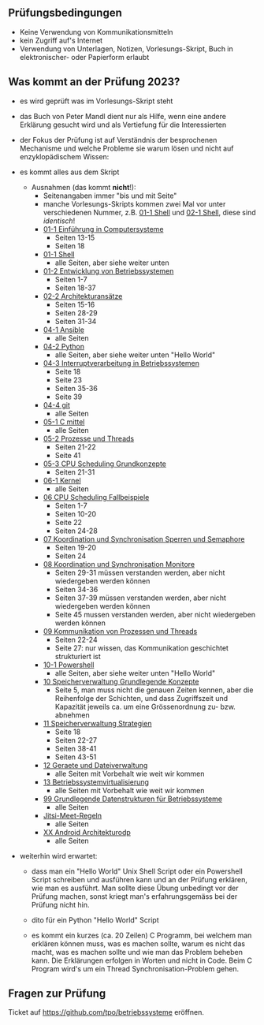 Prüfungsbedingungen
-------------------

* Keine Verwendung von Kommunikationsmitteln
* kein Zugriff auf's Internet
* Verwendung von Unterlagen, Notizen, Vorlesungs-Skript,
  Buch in elektronischer- oder Papierform erlaubt

Was kommt an der Prüfung 2023?
------------------------------

* es wird geprüft was im Vorlesungs-Skript steht

* das Buch von Peter Mandl dient nur als Hilfe, wenn
  eine andere Erklärung gesucht wird und als Vertiefung
  für die Interessierten

* der Fokus der Prüfung ist auf Verständnis der besprochenen
  Mechanisme und welche Probleme sie warum lösen und nicht auf
  enzyklopädischem Wissen:

* es kommt alles aus dem Skript
  * Ausnahmen (das kommt **nicht**!):
    * Seitenangaben immer "bis und mit Seite"
    * manche Vorlesungs-Skripts kommen zwei Mal vor unter
      verschiedenen Nummer, z.B. 
      [01-1 Shell](https://github.com/tpo/betriebssysteme/blob/master/01-1_Shell.md)
      und
      [02-1 Shell](https://github.com/tpo/betriebssysteme/blob/master/02-1_Shell.md),
      diese sind *identisch*!
    * [01-1 Einführung in Computersysteme](https://github.com/tpo/betriebssysteme/blob/master/01-1_Einf%C3%BChrung_in_Computersysteme.odp)
      * Seiten 13-15
      * Seiten 18
    * [01-1 Shell](https://github.com/tpo/betriebssysteme/blob/master/01-1_Shell.md)
      * alle Seiten, aber siehe weiter unten
    * [01-2 Entwicklung von Betriebssystemen](https://github.com/tpo/betriebssysteme/blob/master/01-2_Entwicklung_von_Betriebssystemen.odp)
      * Seiten 1-7
      * Seiten 18-37
    * [02-2 Architekturansätze](https://github.com/tpo/betriebssysteme/blob/master/02-2_Architekturans%C3%A4tze.odp)
      * Seiten 15-16
      * Seiten 28-29
      * Seiten 31-34
    * [04-1 Ansible](https://github.com/tpo/betriebssysteme/blob/master/04-1_Ansible.md)
      * alle Seiten
    * [04-2 Python](https://github.com/tpo/betriebssysteme/blob/master/04-2_Python.rst)
      * alle Seiten, aber siehe weiter unten "Hello World"
    * [04-3 Interruptverarbeitung in Betriebssystemen](https://github.com/tpo/betriebssysteme/blob/master/04-3_Interruptverarbeitung_in_Betriebssystemen.odp)
      * Seite 18
      * Seite 23
      * Seiten 35-36
      * Seite 39
    * [04-4 git](https://github.com/tpo/betriebssysteme/blob/master/04-4_git.rst)
      * alle Seiten
    * [05-1 C mittel](https://github.com/tpo/betriebssysteme/blob/master/05-1_C_mittel.odp)
      * alle Seiten
    * [05-2 Prozesse und Threads](https://github.com/tpo/betriebssysteme/blob/master/05-2_Prozesse_und_Threads.odp)
      * Seiten 21-22
      * Seite 41
    * [05-3 CPU Scheduling Grundkonzepte](https://github.com/tpo/betriebssysteme/blob/master/05-3_CPU_Scheduling_Grundkonzepte.odp)
      * Seiten 21-31
    * [06-1 Kernel](https://github.com/tpo/betriebssysteme/blob/master/06-1_Kernel.md">06-1_Kernel.md)
      * alle Seiten
    * [06 CPU Scheduling Fallbeispiele](https://github.com/tpo/betriebssysteme/blob/master/06_CPU_Scheduling_Fallbeispiele.odp">06_CPU_Scheduling_Fallbeispiele.odp)
      * Seiten 1-7
      * Seiten 10-20
      * Seite  22
      * Seiten 24-28
    * [07 Koordination und Synchronisation Sperren und Semaphore](https://github.com/tpo/betriebssysteme/blob/master/07_Koordination_und_Synchronisation_Sperren_und_Semaphore.odp">07_Koordination_und_Synchronisation_Sperren_und_Semaphore.odp)
      * Seiten 19-20
      * Seiten 24
    * [08 Koordination und Synchronisation Monitore](https://github.com/tpo/betriebssysteme/blob/master/08_Koordination_und_Synchronisation_Monitore.odp">08_Koordination_und_Synchronisation_Monitore.odp)
      * Seiten 29-31 müssen verstanden werden, aber nicht wiedergeben werden können
      * Seiten 34-36
      * Seiten 37-39 müssen verstanden werden, aber nicht wiedergeben werden können
      * Seite 45 mussen verstanden werden, aber nicht wiedergeben werden können
    * [09 Kommunikation von Prozessen und Threads](https://github.com/tpo/betriebssysteme/blob/master/09_Kommunikation_von_Prozessen_und_Threads.odp">09_Kommunikation_von_Prozessen_und_Threads.odp)
      * Seiten 22-24
      * Seite 27: nur wissen, das Kommunikation geschichtet strukturiert ist
    * [10-1 Powershell](https://github.com/tpo/betriebssysteme/blob/master/10-1_Powershell.rst">10-1_Powershell.rst)
      * alle Seiten, aber siehe weiter unten "Hello World"
    * [10 Speicherverwaltung Grundlegende Konzepte](https://github.com/tpo/betriebssysteme/blob/master/10_Speicherverwaltung_Grundlegende_Konzepte.odp">10_Speicherverwaltung_Grundlegende_Konzepte.odp)
      * Seite 5, man muss nicht die genauen Zeiten kennen,
        aber die Reihenfolge der Schichten, und dass Zugriffszeit
        und Kapazität jeweils ca. um eine Grössenordnung zu- bzw.
        abnehmen
    * [11 Speicherverwaltung Strategien](https://github.com/tpo/betriebssysteme/blob/master/11_Speicherverwaltung_Strategien.odp">11_Speicherverwaltung_Strategien.odp)
      * Seite 18
      * Seiten 22-27
      * Seiten 38-41
      * Seiten 43-51
    * [12 Geraete und Dateiverwaltung](https://github.com/tpo/betriebssysteme/blob/master/12_Geraete_und_Dateiverwaltung.odp">12_Geraete_und_Dateiverwaltung.odp)
      * alle Seiten mit Vorbehalt wie weit wir kommen
    * [13 Betriebssystemvirtualisierung](https://github.com/tpo/betriebssysteme/blob/master/13_Betriebssystemvirtualisierung.odp">13_Betriebssystemvirtualisierung.odp)
      * alle Seiten mit Vorbehalt wie weit wir kommen
    * [99 Grundlegende Datenstrukturen für Betriebssysteme](https://github.com/tpo/betriebssysteme/blob/master/99_Grundlegende_Datenstrukturen_f%C3%BCr_Betriebssysteme.odp">99_Grundlegende_Datenstrukturen_für_Betriebssysteme.odp)
      * alle Seiten
    * [Jitsi-Meet-Regeln](https://github.com/tpo/betriebssysteme/blob/master/Jitsi-Meet-Regeln.rst">Jitsi-Meet-Regeln.rst)
      * alle Seiten
    * [XX Android Architekturodp](https://github.com/tpo/betriebssysteme/blob/master/XX_Android_Architektur.odp">XX_Android_Architektur.odp)
      * alle Seiten

* weiterhin wird erwartet:

  * dass man ein "Hello World" Unix Shell Script oder
    ein Powershell Script schreiben und ausführen kann
    und an der Prüfung erklären, wie man es ausführt.
    Man sollte diese Übung unbedingt vor der Prüfung
    machen, sonst kriegt man's erfahrungsgemäss bei
    der Prüfung nicht hin.
  
  * dito für ein Python "Hello World" Script
  
  * es kommt ein kurzes (ca. 20 Zeilen) C Programm,
    bei welchem man erklären können muss, was es
    machen sollte, warum es nicht das macht, was
    es machen sollte und wie man das Problem beheben
    kann. Die Erklärungen erfolgen in Worten und
    nicht in Code. Beim C Program wird's um ein
    Thread Synchronisation-Problem gehen.

Fragen zur Prüfung
------------------

Ticket auf https://github.com/tpo/betriebssysteme eröffnen.
